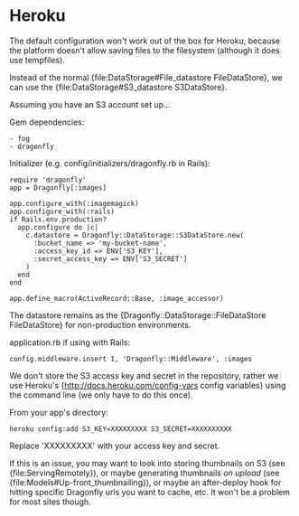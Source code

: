 Heroku
======

The default configuration won't work out of the box for Heroku, because the platform doesn't allow saving files to the filesystem (although it does use tempfiles).

Instead of the normal {file:DataStorage#File\_datastore FileDataStore}, we can use the {file:DataStorage#S3\_datastore S3DataStore}.

Assuming you have an S3 account set up...

Gem dependencies:

    - fog
    - dragonfly

Initializer (e.g. config/initializers/dragonfly.rb in Rails):

    require 'dragonfly'
    app = Dragonfly[:images]

    app.configure_with(:imagemagick)
    app.configure_with(:rails)
    if Rails.env.production?
      app.configure do |c|
        c.datastore = Dragonfly::DataStorage::S3DataStore.new(
          :bucket_name => 'my-bucket-name',
          :access_key_id => ENV['S3_KEY'],
          :secret_access_key => ENV['S3_SECRET']
        )
      end
    end

    app.define_macro(ActiveRecord::Base, :image_accessor)

The datastore remains as the {Dragonfly::DataStorage::FileDataStore FileDataStore} for non-production environments.

application.rb if using with Rails:

    config.middleware.insert 1, 'Dragonfly::Middleware', :images

We don't store the S3 access key and secret in the repository, rather we use Heroku's
{http://docs.heroku.com/config-vars config variables} using the command line (we only have to do this once).

From your app's directory:

    heroku config:add S3_KEY=XXXXXXXXX S3_SECRET=XXXXXXXXXX

Replace 'XXXXXXXXX' with your access key and secret.

If this is an issue, you may want to look into storing thumbnails on S3 (see {file:ServingRemotely}), or maybe generating thumbnails _on upload_ (see {file:Models#Up-front_thumbnailing}), or maybe an after-deploy hook for hitting specific Dragonfly urls you want to cache, etc.
It won't be a problem for most sites though.
